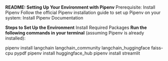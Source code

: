 **README: Setting Up Your Environment with Pipenv**
Prerequisite: Install Pipenv
Follow the official Pipenv installation guide to set up Pipenv on your system:
Install Pipenv Documentation

**Steps to Set Up the Environment**
Install Required Packages
**Run the following commands in your terminal** (assuming Pipenv is already installed):

pipenv install langchain langchain_community langchain_huggingface faiss-cpu pypdf
pipenv install huggingface_hub
pipenv install streamlit

